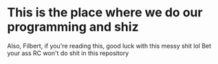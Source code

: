 # This is the place where we do our programming and shiz
Also, Filbert, if you're reading this, good luck with this messy shit lol
Bet your ass RC won't do shit in this repository

